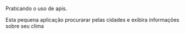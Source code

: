 Praticando o uso de apis.

Esta pequena aplicação procurarar pelas cidades e exibira informações sobre seu clima
